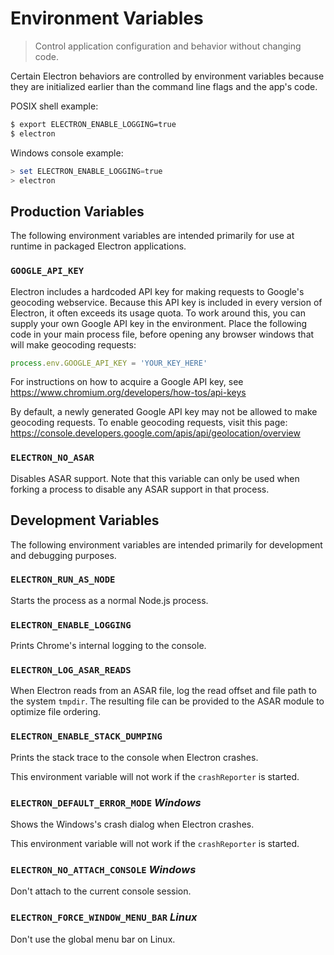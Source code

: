 # Environment Variables

> Control application configuration and behavior without changing code.

Certain Electron behaviors are controlled by environment variables because they
are initialized earlier than the command line flags and the app's code.

POSIX shell example:

```bash
$ export ELECTRON_ENABLE_LOGGING=true
$ electron
```

Windows console example:

```powershell
> set ELECTRON_ENABLE_LOGGING=true
> electron
```

## Production Variables

The following environment variables are intended primarily for use at runtime
in packaged Electron applications.

### `GOOGLE_API_KEY`

Electron includes a hardcoded API key for making requests to Google's geocoding
webservice. Because this API key is included in every version of Electron, it
often exceeds its usage quota. To work around this, you can supply your own
Google API key in the environment. Place the following code in your main process
file, before opening any browser windows that will make geocoding requests:

```javascript
process.env.GOOGLE_API_KEY = 'YOUR_KEY_HERE'
```

For instructions on how to acquire a Google API key, see
https://www.chromium.org/developers/how-tos/api-keys

By default, a newly generated Google API key may not be allowed to make
geocoding requests. To enable geocoding requests, visit this page:
https://console.developers.google.com/apis/api/geolocation/overview

### `ELECTRON_NO_ASAR`

Disables ASAR support. Note that this variable can only be used when forking a process to disable any ASAR support in that process.

## Development Variables

The following environment variables are intended primarily for development and
debugging purposes.

### `ELECTRON_RUN_AS_NODE`

Starts the process as a normal Node.js process.

### `ELECTRON_ENABLE_LOGGING`

Prints Chrome's internal logging to the console.

### `ELECTRON_LOG_ASAR_READS`

When Electron reads from an ASAR file, log the read offset and file path to
the system `tmpdir`. The resulting file can be provided to the ASAR module
to optimize file ordering.

### `ELECTRON_ENABLE_STACK_DUMPING`

Prints the stack trace to the console when Electron crashes.

This environment variable will not work if the `crashReporter` is started.

### `ELECTRON_DEFAULT_ERROR_MODE` _Windows_

Shows the Windows's crash dialog when Electron crashes.

This environment variable will not work if the `crashReporter` is started.

### `ELECTRON_NO_ATTACH_CONSOLE` _Windows_

Don't attach to the current console session.

### `ELECTRON_FORCE_WINDOW_MENU_BAR` _Linux_

Don't use the global menu bar on Linux.
